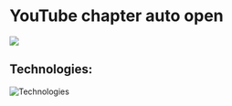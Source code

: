 # YouTube chapter auto open

<!-- ## Use / Download: -->

<a href="https://github.com/AstragoTech/youtube_chapter_auto_open/raw/main/build/youtube_chapter_auto_open.user.js">
    <img src="https://img.shields.io/badge/-Use%20%2F%20Download-brightgreen?style=for-the-badge&logo=download" />
</a>

<br/>

## Technologies:
![Technologies](https://skillicons.dev/icons?i=dart,python)